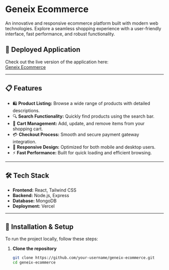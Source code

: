 # Geneix Ecommerce

An innovative and responsive ecommerce platform built with modern web technologies. Explore a seamless shopping experience with a user-friendly interface, fast performance, and robust functionality.

## 🚀 Deployed Application

Check out the live version of the application here:  
[Geneix Ecommerce](https://genex-ecommerce.vercel.app/)

---

## 📋 Features

- 🛍️ **Product Listing:** Browse a wide range of products with detailed descriptions.
- 🔍 **Search Functionality:** Quickly find products using the search bar.
- 🛒 **Cart Management:** Add, update, and remove items from your shopping cart.
- 💳 **Checkout Process:** Smooth and secure payment gateway integration.
- 📱 **Responsive Design:** Optimized for both mobile and desktop users.
- ⚡ **Fast Performance:** Built for quick loading and efficient browsing.

---

## 🛠️ Tech Stack

- **Frontend:** React, Tailwind CSS
- **Backend:** Node.js, Express
- **Database:** MongoDB
- **Deployment:** Vercel

---

## 🔧 Installation & Setup

To run the project locally, follow these steps:

1. **Clone the repository**  
   ```bash
   git clone https://github.com/your-username/geneix-ecommerce.git
   cd geneix-ecommerce

